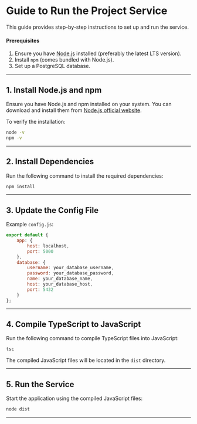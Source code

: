 # Guide to Run the Project Service

This guide provides step-by-step instructions to set up and run the service.

#### Prerequisites
1. Ensure you have [Node.js](https://nodejs.org/) installed (preferably the latest LTS version).
2. Install `npm` (comes bundled with Node.js).
3. Set up a PostgreSQL database.

---

## 1. Install Node.js and npm
Ensure you have Node.js and npm installed on your system. You can download and install them from [Node.js official website](https://nodejs.org/).

To verify the installation:
```bash
node -v
npm -v
```

---

## 2. Install Dependencies
Run the following command to install the required dependencies:

```bash
npm install
```

---

## 3. Update the Config File

Example `config.js`:
```javascript
export default {
    app: {
        host: localhost,
        port: 5000
    },
    database: {
        username: your_database_username,
        password: your_database_password,
        name: your_database_name,
        host: your_database_host,
        port: 5432
    }
};
```

---

## 4. Compile TypeScript to JavaScript
Run the following command to compile TypeScript files into JavaScript:

```bash
tsc
```

The compiled JavaScript files will be located in the `dist` directory.

---

## 5. Run the Service
Start the application using the compiled JavaScript files:

```bash
node dist
```

---
